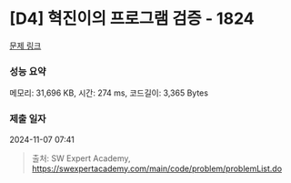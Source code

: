 # [D4] 혁진이의 프로그램 검증 - 1824 

[문제 링크](https://swexpertacademy.com/main/code/problem/problemDetail.do?contestProbId=AV4yLUiKDUoDFAUx) 

### 성능 요약

메모리: 31,696 KB, 시간: 274 ms, 코드길이: 3,365 Bytes

### 제출 일자

2024-11-07 07:41



> 출처: SW Expert Academy, https://swexpertacademy.com/main/code/problem/problemList.do